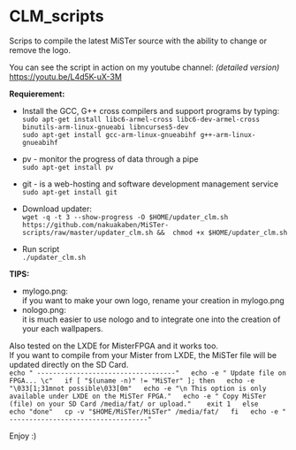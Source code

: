 # CLM_scripts

Scrips to compile the latest MiSTer source with the ability to change or remove the logo. 
  
You can see the script in action on my youtube channel: *(detailed version)*
https://youtu.be/L4d5K-uX-3M  

**Requierement:**
* Install the GCC, G++ cross compilers and support programs by typing:  
  `sudo apt-get install libc6-armel-cross libc6-dev-armel-cross binutils-arm-linux-gnueabi libncurses5-dev`  
  `sudo apt-get install gcc-arm-linux-gnueabihf g++-arm-linux-gnueabihf` 
    
* pv - monitor the progress of data through a pipe  
  `sudo apt-get install pv`  
    
* git - is a web-hosting and software development management service   
  `sudo apt-get install git`  
  
* Download updater:  
`wget -q -t 3 --show-progress -O $HOME/updater_clm.sh https://github.com/nakuakaben/MiSTer-scripts/raw/master/updater_clm.sh &&  chmod +x $HOME/updater_clm.sh`
  
* Run script  
  `./updater_clm.sh`  
 
**TIPS:**  
  * mylogo.png:  
    if you want to make your own logo, rename your creation in mylogo.png  
  * nologo.png:  
    it is much easier to use nologo and to integrate one into the creation of your each wallpapers.  
 
Also tested on the LXDE for MisterFPGA and it works too.  
If you want to compile from your Mister from LXDE, the MiSTer file will be updated directly on the SD Card.  
`echo " -----------------------------------"  
echo -e " Update file on FPGA... \c"  
if [ "$(uname -n)" != "MiSTer" ]; then  
		echo -e "\033[1;31mnot possible\033[0m"  
			echo -e "\n This option is only available under LXDE on the MiSTer FPGA."  
			echo -e " Copy MiSTer (file) on your SD Card /media/fat/ or upload."   
		exit 1  
        else   
	echo "done"  
	cp -v "$HOME/MiSTer/MiSTer" /media/fat/  
fi  
echo -e " -----------------------------------"`    
  
 
 Enjoy :)

